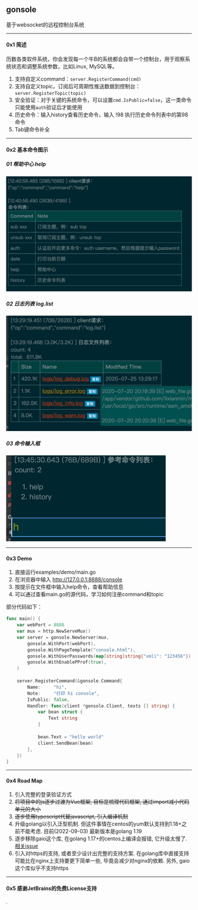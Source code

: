 ## gonsole
基于websocket的远程控制台系统



-----
#### 0x1 简述

历数各类软件系统，你会发现每一个牛B的系统都会自带一个控制台，用于观察系统状态和调整系统参数，比如Linux, MySQL等。

1. 支持自定义command：`server.RegisterCommand(cmd)`
1. 支持自定义topic，订阅后可周期性推送数据到控制台：`server.RegisterTopic(topic)`
1. 安全验证：对于关键的系统命令，可以设置`cmd.IsPublic=false`，这一类命令只能使用`auth`验证后才能使用
1. 历史命令：输入history查看历史命令，输入 !98 执行历史命令列表中的第98命令
1. Tab键命令补全



----

#### 0x2 基本命令图示

##### 01 帮助中心 help

<img src="https://raw.githubusercontent.com/lixianmin/gonsole/master/res/images/help.png?raw=true"  style="zoom:50%" />



##### 02 日志列表 log.list

<img src="https://raw.githubusercontent.com/lixianmin/gonsole/master/res/images/log.list.png?raw=true"  style="zoom:50%" />



##### 03 命令输入框

<img src="https://raw.githubusercontent.com/lixianmin/gonsole/master/res/images/inputbox.png?raw=true"  style="zoom:50%" />




----
#### 0x3 Demo
1. 直接运行examples/demo/main.go
1. 在浏览器中输入 http://127.0.0.1:8888/console
1. 按提示在文件框中输入help命令，查看帮助信息
1. 可以通过查看main.go的源代码，学习如何注册command和topic



部分代码如下：

```go
func main() {
	var webPort = 8888
	var mux = http.NewServeMux()
	var server = gonsole.NewServer(mux,
		gonsole.WithPort(webPort),                                      // webserver端口
		gonsole.WithPageTemplate("console.html"),                       // 页面文件模板
		gonsole.WithUserPasswords(map[string]string{"xmli": "123456"}), // 认证使用的用户名密码
		gonsole.WithEnablePProf(true),                                  // 开启pprof
	)

	server.RegisterCommand(&gonsole.Command{
		Name:     "hi",
		Note:     "打印 hi console",
		IsPublic: false,
		Handler: func(client *gonsole.Client, texts [] string) {
			var bean struct {
				Text string
			}

			bean.Text = "hello world"
			client.SendBean(bean)
		},
	})
}
```



----

#### 0x4 Road Map

1. 引入完整的登录验证方式
2. ~~将项目中的js逐步过渡为Vue框架, 目标是梳理代码框架, 通过import减小代码单元的大小~~
3. ~~逐步使用typescript代替javascript, 引入编译机制~~
4. 升级golang以引入泛型机制. 但这件事情在centos的yum默认支持到1.18+之前不能考虑. 目前(2022-09-03) 最新版本是golang 1.19
5. 逐步移除gaio这个库, 在golang 1.17+的centos上编译会报错, 它升级太慢了. [相关issue](https://github.com/xtaci/gaio/issues/21)
6. 引入对https的支持, 或者至少设计出完整的支持方案. 在golang库中直接支持可能比在nginx上支持要更下简单一些, 毕竟会减少对nginx的依赖. 另外, gaio这个库似乎不支持https


---
#### 0x5 感谢JetBrains的免费License支持

<img src="https://resources.jetbrains.com/storage/products/company/brand/logos/jb_beam.png" style="zoom:20%" />
